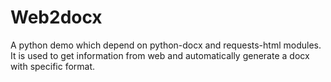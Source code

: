 # Web2docx
A python demo which depend on python-docx and requests-html modules. It is used to get information from web and automatically generate a docx with specific format.
